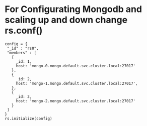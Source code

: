 # For Configurating Mongodb and scaling up and down change rs.conf()
```
config = {
 "_id" : "rs0",
 "members" : [
   {
     _id: 1,
     host: 'mongo-0.mongo.default.svc.cluster.local:27017'
   },
   {
     _id: 2,
     host: 'mongo-1.mongo.default.svc.cluster.local:27017',
   },
   {
     _id: 3,
     host: 'mongo-2.mongo.default.svc.cluster.local:27017'
   }
 ]
}
rs.initialize(config)
```